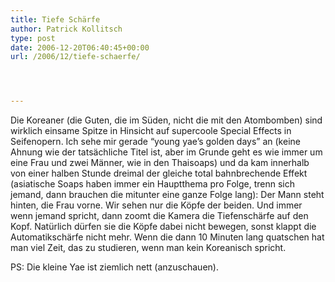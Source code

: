```yaml
---
title: Tiefe Schärfe
author: Patrick Kollitsch
type: post
date: 2006-12-20T06:40:45+00:00
url: /2006/12/tiefe-schaerfe/




---
```

Die Koreaner (die Guten, die im Süden, nicht die mit den Atombomben) sind wirklich einsame Spitze in Hinsicht auf supercoole Special Effects in Seifenopern. Ich sehe mir gerade &#8220;young yae&#8217;s golden days&#8221; an (keine Ahnung wie der tatsächliche Titel ist, aber im Grunde geht es wie immer um eine Frau und zwei Männer, wie in den Thaisoaps) und da kam innerhalb von einer halben Stunde dreimal der gleiche total bahnbrechende Effekt (asiatische Soaps haben immer ein Hauptthema pro Folge, trenn sich jemand, dann brauchen die mitunter eine ganze Folge lang): Der Mann steht hinten, die Frau vorne. Wir sehen nur die Köpfe der beiden. Und immer wenn jemand spricht, dann zoomt die Kamera die Tiefenschärfe auf den Kopf. Natürlich dürfen sie die Köpfe dabei nicht bewegen, sonst klappt die Automatikschärfe nicht mehr. Wenn die dann 10 Minuten lang quatschen hat man viel Zeit, das zu studieren, wenn man kein Koreanisch spricht.

PS: Die kleine Yae ist ziemlich nett (anzuschauen).